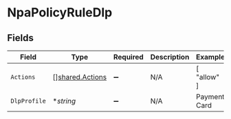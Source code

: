 # NpaPolicyRuleDlp


## Fields

| Field                                                     | Type                                                      | Required                                                  | Description                                               | Example                                                   |
| --------------------------------------------------------- | --------------------------------------------------------- | --------------------------------------------------------- | --------------------------------------------------------- | --------------------------------------------------------- |
| `Actions`                                                 | [][shared.Actions](../../../pkg/models/shared/actions.md) | :heavy_minus_sign:                                        | N/A                                                       | [<br/>"allow"<br/>]                                       |
| `DlpProfile`                                              | **string*                                                 | :heavy_minus_sign:                                        | N/A                                                       | Payment Card                                              |